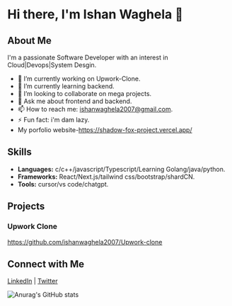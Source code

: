 # Hi there, I'm Ishan Waghela 👋

## About Me

I'm a passionate Software Developer with an interest in Cloud|Devops|System Desgin.

- 🔭 I’m currently working on Upwork-Clone.
- 🌱 I’m currently learning backend.
- 👯 I’m looking to collaborate on mega projects.
- 💬 Ask me about frontend and backend.
- 📫 How to reach me: ishanwaghela2007@gmail.com.
- ⚡ Fun fact: i'm dam lazy.
- My porfolio website-https://shadow-fox-project.vercel.app/

## Skills

- **Languages:** c/c++/javascript/Typescript/Learning Golang/java/python.
- **Frameworks:** React/Next.js/tailwind css/bootstrap/shardCN.
- **Tools:** cursor/vs code/chatgpt.

## Projects

### Upwork Clone
https://github.com/ishanwaghela2007/Upwork-clone
## Connect with Me

[LinkedIn](https://www.linkedin.com/in/ishan-waghela-052760307?utm_source=share&utm_campaign=share_via&utm_content=profile&utm_medium=android_app) | [Twitter](https://x.com/IshanWaghe8400)

![Anurag's GitHub stats](https://github-readme-stats.vercel.app/api?username=ishanwaghela2007&show_icons=true&theme=radical)
